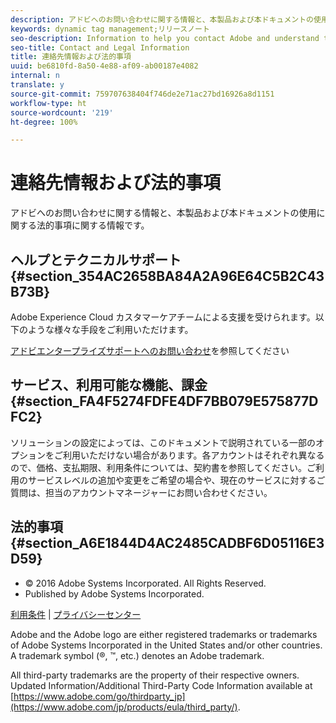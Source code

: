 ```yaml
---
description: アドビへのお問い合わせに関する情報と、本製品および本ドキュメントの使用に関する法的事項に関する情報です。
keywords: dynamic tag management;リリースノート
seo-description: Information to help you contact Adobe and understand the legal issues concerning your use of this product and documentation.
seo-title: Contact and Legal Information
title: 連絡先情報および法的事項
uuid: be6810fd-8a50-4e88-af09-ab00187e4082
internal: n
translate: y
source-git-commit: 759707638404f746de2e71ac27bd16926a8d1151
workflow-type: ht
source-wordcount: '219'
ht-degree: 100%

---
```



# 連絡先情報および法的事項

アドビへのお問い合わせに関する情報と、本製品および本ドキュメントの使用に関する法的事項に関する情報です。


## ヘルプとテクニカルサポート {#section_354AC2658BA84A2A96E64C5B2C43B73B}

Adobe Experience Cloud カスタマーケアチームによる支援を受けられます。以下のような様々な手段をご利用いただけます。

[アドビエンタープライズサポートへのお問い合わせ](https://helpx.adobe.com/jp/contact/enterprise-support.ec.html)を参照してください

## サービス、利用可能な機能、課金 {#section_FA4F5274FDFE4DF7BB079E575877DFC2}

ソリューションの設定によっては、このドキュメントで説明されている一部のオプションをご利用いただけない場合があります。各アカウントはそれぞれ異なるので、価格、支払期限、利用条件については、契約書を参照してください。ご利用のサービスレベルの追加や変更をご希望の場合や、現在のサービスに対するご質問は、担当のアカウントマネージャーにお問い合わせください。

<!--
## Feedback {#section_8154D6D712054220A90D85FA8E92933E}
Adobe Systems welcome any suggestions or feedback regarding this solution. You can add enhancement ideas and suggestions for the Analytics suite to our [Customer Idea Exchange](https://my.omniture.com/login/?r=%2Fp%2Fsuite%2Fcurrent%2Findex.html%3Fa%3DIdeasExchange.Redirect%26redirectreason%3Dnotregistered%26referer%3Dhttp%253A%252F%252Fideas.omniture.com%252Ft5%252FAdobe-Idea-Exchange-for-Omniture%252Fidb-p%252FIdeaExchange3). -->

## 法的事項 {#section_A6E1844D4AC2485CADBF6D05116E3D59}


<ul class="simplelist"> 
 <li> © 2016 Adobe Systems Incorporated. All Rights Reserved. </li> 
 <li> Published by Adobe Systems Incorporated. </li> 
</ul>

[利用条件](https://www.adobe.com/go/marketingcloud_terms_of_use) | [プライバシーセンター](https://www.adobe.com/jp/privacy/policy.html)

Adobe and the Adobe logo are either registered trademarks or trademarks of Adobe Systems Incorporated in the United States and/or other countries. A trademark symbol (®, ™, etc.) denotes an Adobe trademark.

All third-party trademarks are the property of their respective owners. Updated Information/Additional Third-Party Code Information available at [https://www.adobe.com/go/thirdparty_jp](https://www.adobe.com/jp/products/eula/third_party/).

